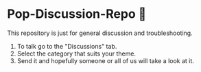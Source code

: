 # Pop-Discussion-Repo 💬
This repository is just for general discussion and troubleshooting.

1. To talk go to the "Discussions" tab.
2. Select the category that suits your theme.
3. Send it and hopefully someone or all of us will take a look at it.
